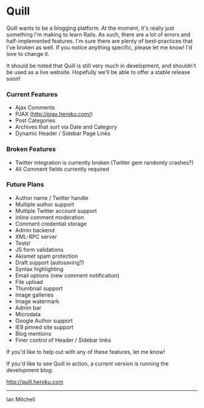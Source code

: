 # Quill

Quill wants to be a blogging platform. At the moment, it's really just something I'm making to learn Rails. As such, there are a lot of errors and half-implemented features. I'm sure there are plenty of best-practices that I've broken as well. If you notice anything specific, please let me know! I'd love to change it.

It should be noted that Quill is still very much in development, and shouldn't be used as a live website. Hopefully we'll be able to offer a stable release soon!

### Current Features

* Ajax Comments
* PJAX (http://pjax.heroku.com/)
* Post Categories
* Archives that sort via Date and Category
* Dynamic Header / Sidebar Page Links

### Broken Features

* Twitter integration is currently broken (Twitter gem randomly crashes?)
* All Comment fields currently required 

### Future Plans

* Author name / Twitter handle
* Multiple author support
* Multiple Twitter account support
* Inline comment moderation
* Comment credential storage
* Admin backend
* XML-RPC server
* Tests!
* JS form validations
* Akismet spam protection
* Draft support (autosaving?)
* Syntax highlighting
* Email options (new comment notification)
* File upload
* Thumbnail support
* Image galleries
* Image watermark
* Admin bar
* Microdata
* Google Author support
* IE9 pinned site support
* Blog mentions
* Finer control of Header / Sidebar links

If you'd like to help out with any of these features, let me know!

If you'd like to see Quill in action, a current version is running the development blog:

http://quill.heroku.com

------------
Ian Mitchell